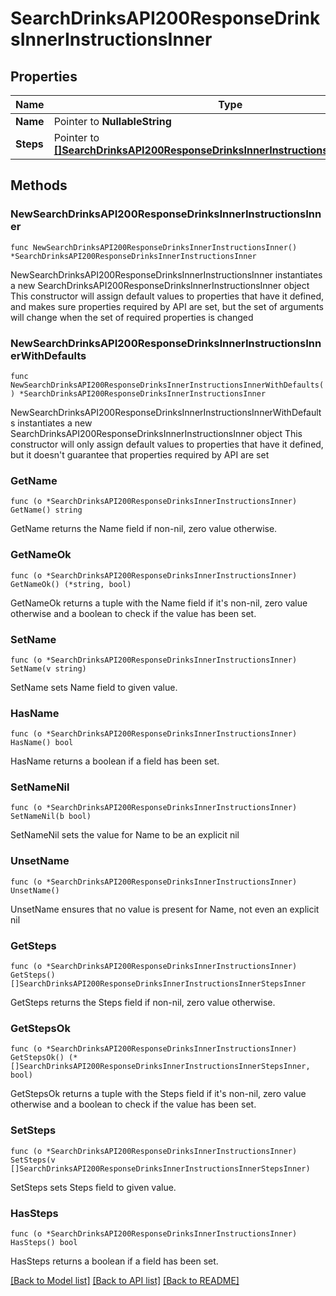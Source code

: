 # SearchDrinksAPI200ResponseDrinksInnerInstructionsInner

## Properties

Name | Type | Description | Notes
------------ | ------------- | ------------- | -------------
**Name** | Pointer to **NullableString** |  | [optional] 
**Steps** | Pointer to [**[]SearchDrinksAPI200ResponseDrinksInnerInstructionsInnerStepsInner**](SearchDrinksAPI200ResponseDrinksInnerInstructionsInnerStepsInner.md) |  | [optional] 

## Methods

### NewSearchDrinksAPI200ResponseDrinksInnerInstructionsInner

`func NewSearchDrinksAPI200ResponseDrinksInnerInstructionsInner() *SearchDrinksAPI200ResponseDrinksInnerInstructionsInner`

NewSearchDrinksAPI200ResponseDrinksInnerInstructionsInner instantiates a new SearchDrinksAPI200ResponseDrinksInnerInstructionsInner object
This constructor will assign default values to properties that have it defined,
and makes sure properties required by API are set, but the set of arguments
will change when the set of required properties is changed

### NewSearchDrinksAPI200ResponseDrinksInnerInstructionsInnerWithDefaults

`func NewSearchDrinksAPI200ResponseDrinksInnerInstructionsInnerWithDefaults() *SearchDrinksAPI200ResponseDrinksInnerInstructionsInner`

NewSearchDrinksAPI200ResponseDrinksInnerInstructionsInnerWithDefaults instantiates a new SearchDrinksAPI200ResponseDrinksInnerInstructionsInner object
This constructor will only assign default values to properties that have it defined,
but it doesn't guarantee that properties required by API are set

### GetName

`func (o *SearchDrinksAPI200ResponseDrinksInnerInstructionsInner) GetName() string`

GetName returns the Name field if non-nil, zero value otherwise.

### GetNameOk

`func (o *SearchDrinksAPI200ResponseDrinksInnerInstructionsInner) GetNameOk() (*string, bool)`

GetNameOk returns a tuple with the Name field if it's non-nil, zero value otherwise
and a boolean to check if the value has been set.

### SetName

`func (o *SearchDrinksAPI200ResponseDrinksInnerInstructionsInner) SetName(v string)`

SetName sets Name field to given value.

### HasName

`func (o *SearchDrinksAPI200ResponseDrinksInnerInstructionsInner) HasName() bool`

HasName returns a boolean if a field has been set.

### SetNameNil

`func (o *SearchDrinksAPI200ResponseDrinksInnerInstructionsInner) SetNameNil(b bool)`

 SetNameNil sets the value for Name to be an explicit nil

### UnsetName
`func (o *SearchDrinksAPI200ResponseDrinksInnerInstructionsInner) UnsetName()`

UnsetName ensures that no value is present for Name, not even an explicit nil
### GetSteps

`func (o *SearchDrinksAPI200ResponseDrinksInnerInstructionsInner) GetSteps() []SearchDrinksAPI200ResponseDrinksInnerInstructionsInnerStepsInner`

GetSteps returns the Steps field if non-nil, zero value otherwise.

### GetStepsOk

`func (o *SearchDrinksAPI200ResponseDrinksInnerInstructionsInner) GetStepsOk() (*[]SearchDrinksAPI200ResponseDrinksInnerInstructionsInnerStepsInner, bool)`

GetStepsOk returns a tuple with the Steps field if it's non-nil, zero value otherwise
and a boolean to check if the value has been set.

### SetSteps

`func (o *SearchDrinksAPI200ResponseDrinksInnerInstructionsInner) SetSteps(v []SearchDrinksAPI200ResponseDrinksInnerInstructionsInnerStepsInner)`

SetSteps sets Steps field to given value.

### HasSteps

`func (o *SearchDrinksAPI200ResponseDrinksInnerInstructionsInner) HasSteps() bool`

HasSteps returns a boolean if a field has been set.


[[Back to Model list]](../README.md#documentation-for-models) [[Back to API list]](../README.md#documentation-for-api-endpoints) [[Back to README]](../README.md)


